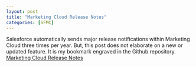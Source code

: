 ```yaml
---
layout: post
title: "Marketing Cloud Release Notes"
categories: [SFMC]
---
```

Salesforce automatically sends major release notifications within Marketing Cloud three times per year. But, this post does not elaborate on a new or updated feature. It is my bookmark engraved in the Github repository. [Marketing Cloud Release Notes]("https://help.salesforce.com/s/articleView?id=sf.mc_rn_release_notes.htm&language=en_US&type=5")